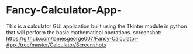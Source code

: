 # Fancy-Calculator-App-
This is a calculator GUI application built using the Tkinter module in python that will perform the basic mathematical operations.
screenshot: https://github.com/jamesgeorge007/Fancy-Calculator-App-/tree/master/Calculator/Screenshots
